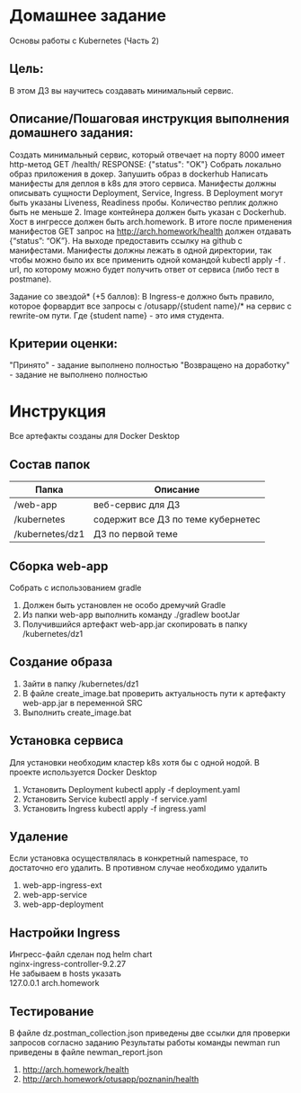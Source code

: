  # Домашнее задание
Основы работы с Kubernetes (Часть 2)  

## Цель:
В этом ДЗ вы научитесь создавать минимальный сервис.

## Описание/Пошаговая инструкция выполнения домашнего задания:
Создать минимальный сервис, который отвечает на порту 8000 имеет http-метод GET /health/ RESPONSE: {"status": "OK"} Cобрать локально образ приложения в докер. Запушить образ в dockerhub Написать манифесты для деплоя в k8s для этого сервиса. Манифесты должны описывать сущности Deployment, Service, Ingress. В Deployment могут быть указаны Liveness, Readiness пробы. Количество реплик должно быть не меньше 2. Image контейнера должен быть указан с Dockerhub. Хост в ингрессе должен быть arch.homework. В итоге после применения манифестов GET запрос на http://arch.homework/health должен отдавать {“status”: “OK”}. На выходе предоставить
ссылку на github c манифестами. Манифесты должны лежать в одной директории, так чтобы можно было их все применить одной командой kubectl apply -f .
url, по которому можно будет получить ответ от сервиса (либо тест в postmanе).  

Задание со звездой* (+5 баллов): В Ingress-е должно быть правило, которое форвардит все запросы с /otusapp/{student name}/* на сервис с rewrite-ом пути. Где {student name} - это имя студента.

## Критерии оценки:
"Принято" - задание выполнено полностью
"Возвращено на доработку" - задание не выполнено полностью

# Инструкция

Все артефакты созданы для Docker Desktop

## Состав папок
| Папка           | Описание    |
|-----------------| --- |
| /web-app        | веб-сервис для ДЗ|
| /kubernetes     | содержит все ДЗ по теме кубернетес|
| /kubernetes/dz1 | ДЗ по первой теме|

## Сборка web-app
Собрать с использованием gradle
1. Должен быть установлен не особо дремучий Gradle 
2. Из папки web-app выполнить команду ./gradlew bootJar
3. Получившийся артефакт web-app.jar скопировать в папку /kubernetes/dz1

## Создание образа
1. Зайти в папку /kubernetes/dz1
2. В файле create_image.bat проверить актуальность пути к артефакту web-app.jar в переменной SRC
3. Выполнить create_image.bat

## Установка сервиса
Для установки необходим кластер k8s хотя бы с одной нодой.
В проекте используется Docker Desktop
1. Установить Deployment
kubectl apply -f deployment.yaml
2. Установить Service 
kubectl apply -f service.yaml
3. Установить Ingress
kubectl apply -f ingress.yaml

## Удаление
Если установка осуществлялась в конкретный namespace, то достаточно его удалить.
В противном случае необходимо удалить 
1. web-app-ingress-ext
2. web-app-service
3. web-app-deployment

## Настройки Ingress
Ингресс-файл сделан под helm chart  
nginx-ingress-controller-9.2.27  
Не забываем в hosts указать  
127.0.0.1 arch.homework  

## Тестирование
В файле dz.postman_collection.json приведены две ссылки для проверки запросов согласно заданию
Результаты работы команды newman run приведены в файле newman_report.json

1. http://arch.homework/health
2. http://arch.homework/otusapp/poznanin/health

